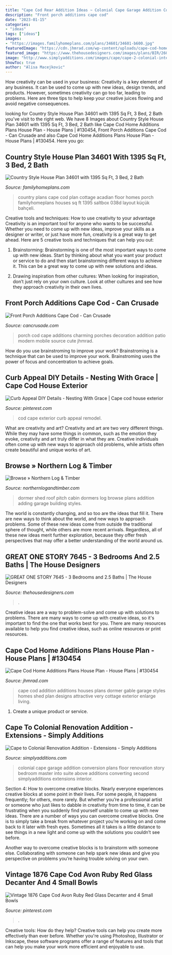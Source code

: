 ```yaml
---
title: "Cape Cod Rear Addition Ideas ~ Colonial Cape Garage Addition Conversion Plans Floor Renovation Story Bedroom Master Into Suite Above Additions Converting Second Simplyadditions Extensions Interior"
description: "Front porch additions cape cod"
date: "2023-01-15"
categories:
- "ideas"
tags: ["ideas"]
images:
- "https://images.familyhomeplans.com/plans/34601/34601-b600.jpg"
featuredImage: "https://cdn.jhmrad.com/wp-content/uploads/cape-cod-home-additions-plans-house-plan_438122.jpg"
featured_image: "https://www.thehousedesigners.com/images/plans/BIR/2605COLORTHD.jpg"
image: "http://www.simplyadditions.com/images/cape/cape-2-colonial-interior-photo.jpg"
ShowToc: true
author: "Alisa Macejkovic"
---
```



How creativity can be used in your business:
Creativity is a key element of any business. It can be used to come up with new ideas, design trends, and products. However, sometimes creativity can go too far, leading to problems. Here are three tips to help keep your creative juices flowing and avoid negative consequences.

	

		
looking for Country Style House Plan 34601 with 1395 Sq Ft, 3 Bed, 2 Bath you've visit to the right web. We have 8 Images about Country Style House Plan 34601 with 1395 Sq Ft, 3 Bed, 2 Bath like Cape Cod Home Additions Plans House Plan - House Plans | #130454, Front Porch Additions Cape Cod - Can Crusade and also Cape Cod Home Additions Plans House Plan - House Plans | #130454. Here you go:
		
    
## Country Style House Plan 34601 With 1395 Sq Ft, 3 Bed, 2 Bath

<img loading=lazy src="https://images.familyhomeplans.com/plans/34601/34601-b600.jpg" onerror="this.onerror=null;this.src='https://tse3.mm.bing.net/th?id=OIP.q4UArAbC-6fdnTENaHmx8gHaF7&amp;pid=15.1';" alt="Country Style House Plan 34601 with 1395 Sq Ft, 3 Bed, 2 Bath">

_Source: familyhomeplans.com_

>country plans cape cod plan cottage acadian floor homes porch familyhomeplans houses sq ft 1395 saltbox 038d layout küçük bahçeli. 

	

Creative tools and techniques: How to use creativity to your advantage
Creativity is an important tool for anyone who wants to be successful. Whether you need to come up with new ideas, improve your skills as a designer or writer, or just have more fun, creativity is a great way to get ahead. Here are 5 creative tools and techniques that can help you out:
1. Brainstorming: Brainstorming is one of the most important ways to come up with new ideas. Start by thinking about what you want your product or service to do and then start brainstorming different ways to achieve it. This can be a great way to come up with new solutions and ideas.

2. Drawing inspiration from other cultures: When looking for inspiration, don’t just rely on your own culture. Look at other cultures and see how they approach creativity in their own lives.

    
## Front Porch Additions Cape Cod - Can Crusade

<img loading=lazy src="https://cdn.cancrusade.com/wp-content/uploads/front-porch-additions-cape-cod_1115390.jpg" onerror="this.onerror=null;this.src='https://tse3.mm.bing.net/th?id=OIP.RDUx8lmHhzg9Px6-8Mwg9gHaFm&amp;pid=15.1';" alt="Front Porch Additions Cape Cod - Can Crusade">

_Source: cancrusade.com_

>porch cod cape additions charming porches decoration addition patio modern mobile source cute jhmrad. 

	

How do you use brainstroming to improve your work?
Brainstroming is a technique that can be used to improve your work. Brainstroming uses the power of focus and concentration to achieve goals.

    
## Curb Appeal DIY Details - Nesting With Grace | Cape Cod House Exterior

<img loading=lazy src="https://i.pinimg.com/736x/52/05/b1/5205b1fc52874d1462d1c144215f57c1--cape-cod-exterior-remodel-cape-cod-house-exterior-curb-appeal.jpg" onerror="this.onerror=null;this.src='https://tse4.mm.bing.net/th?id=OIP._fW57VqFcbb7yr2JHQ-qGgHaLG&amp;pid=15.1';" alt="Curb Appeal DIY Details - Nesting With Grace | Cape cod house exterior">

_Source: pinterest.com_

>cod cape exterior curb appeal remodel. 

	

What are creativity and art?
Creativity and art are two very different things. While they may have some things in common, such as the emotion they evoke, creativity and art truly differ in what they are. Creative individuals often come up with new ways to approach old problems, while artists often create beautiful and unique works of art.

    
## Browse » Northern Log &amp; Timber

<img loading=lazy src="http://www.northernlogandtimber.com/wp-content/gallery/drafting-design/1251401291photos-scaned-239.jpg" onerror="this.onerror=null;this.src='https://tse1.mm.bing.net/th?id=OIP.L_GUZ133bOdkr7V5dUgiFgHaE7&amp;pid=15.1';" alt="Browse » Northern Log &amp; Timber">

_Source: northernlogandtimber.com_

>dormer shed roof pitch cabin dormers log browse plans addition adding garage building styles. 

	

The world is constantly changing, and so too are the ideas that fill it. There are new ways to think about the world, and new ways to approach problems. Some of these new ideas come from outside the traditional sphere of thought, while others are more recent arrivals. Regardless, all of these new ideas merit further exploration, because they offer fresh perspectives that may offer a better understanding of the world around us.

    
## GREAT ONE STORY 7645 - 3 Bedrooms And 2.5 Baths | The House Designers

<img loading=lazy src="https://www.thehousedesigners.com/images/plans/BIR/2605COLORTHD.jpg" onerror="this.onerror=null;this.src='https://tse4.mm.bing.net/th?id=OIP.a1BZ-4vYAAjtNmRgsfQqqgHaEj&amp;pid=15.1';" alt="GREAT ONE STORY 7645 - 3 Bedrooms and 2.5 Baths | The House Designers">

_Source: thehousedesigners.com_

>. 

	

Creative ideas are a way to problem-solve and come up with solutions to problems. There are many ways to come up with creative ideas, so it's important to find the one that works best for you. There are many resources available to help you find creative ideas, such as online resources or print resources.

    
## Cape Cod Home Additions Plans House Plan - House Plans | #130454

<img loading=lazy src="https://cdn.jhmrad.com/wp-content/uploads/cape-cod-home-additions-plans-house-plan_438122.jpg" onerror="this.onerror=null;this.src='https://tse3.mm.bing.net/th?id=OIP.aQg6Bbyj-GHbxs-UN05EVwHaFj&amp;pid=15.1';" alt="Cape Cod Home Additions Plans House Plan - House Plans | #130454">

_Source: jhmrad.com_

>cape cod addition additions houses plans dormer gable garage styles homes shed plan designs attractive very cottage exterior enlarge living. 

	

1. Create a unique product or service.

    
## Cape To Colonial Renovation Addition - Extensions - Simply Additions

<img loading=lazy src="http://www.simplyadditions.com/images/cape/cape-2-colonial-interior-photo.jpg" onerror="this.onerror=null;this.src='https://tse2.mm.bing.net/th?id=OIP.HGF93BuOs16Kb7gRTJNXuwHaEh&amp;pid=15.1';" alt="Cape to Colonial Renovation Addition - Extensions - Simply Additions">

_Source: simplyadditions.com_

>colonial cape garage addition conversion plans floor renovation story bedroom master into suite above additions converting second simplyadditions extensions interior. 

	

Section 4: How to overcome creative blocks.
Nearly everyone experiences creative blocks at some point in their lives. For some people, it happens frequently; for others, more rarely. But whether you’re a professional artist or someone who just likes to dabble in creativity from time to time, it can be frustrating when you suddenly find yourself unable to come up with new ideas.
There are a number of ways you can overcome creative blocks. One is to simply take a break from whatever project you’re working on and come back to it later with fresh eyes. Sometimes all it takes is a little distance to see things in a new light and come up with the solutions you couldn’t see before.

Another way to overcome creative blocks is to brainstorm with someone else. Collaborating with someone can help spark new ideas and give you perspective on problems you’re having trouble solving on your own.

    
## Vintage 1876 Cape Cod Avon Ruby Red Glass Decanter And 4 Small Bowls

<img loading=lazy src="https://i.pinimg.com/originals/a4/d2/7c/a4d27c0c41e82d6a4e6f0aed335ddad4.jpg" onerror="this.onerror=null;this.src='https://tse1.mm.bing.net/th?id=OIP.ZsMwZszwXmtRBHpUf39t6gHaJ4&amp;pid=15.1';" alt="Vintage 1876 Cape Cod Avon Ruby Red Glass Decanter and 4 Small Bowls">

_Source: pinterest.com_

>. 

	

Creative tools: How do they help?
Creative tools can help you create more effectively than ever before. Whether you're using Photoshop, Illustrator or Inkscape, these software programs offer a range of features and tools that can help you make your work more efficient and enjoyable to use.

